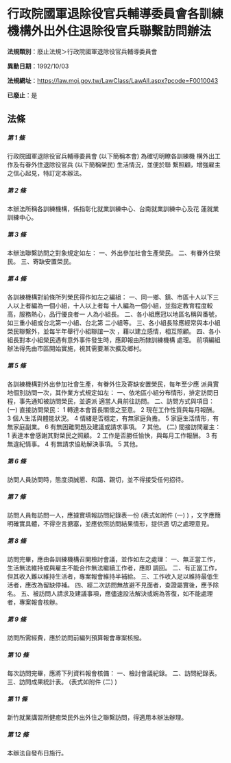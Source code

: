 # 行政院國軍退除役官兵輔導委員會各訓練機構外出外住退除役官兵聯繫訪問辦法

**法規類別**：廢止法規＞行政院國軍退除役官兵輔導委員會

**異動日期**：1992/10/03  

**法規網址**：https://law.moj.gov.tw/LawClass/LawAll.aspx?pcode=F0010043

**已廢止**：是



## 法條
##### 第 1 條
行政院國軍退除役官兵輔導委員會 (以下簡稱本會) 為確切明瞭各訓練機
構外出工作及有眷外住退除役官兵 (以下簡稱榮民) 生活情況，並便於聯
繫照顧，增強雇主之信心起見，特訂定本辦法。


##### 第 2 條
本辦法所稱各訓練機構，係指彰化就業訓練中心、台南就業訓練中心及花
蓮就業訓練中心。


##### 第 3 條
本辦法聯繫訪問之對象規定如左：
一、外出參加社會生產榮民。
二、有眷外住榮民。
三、寄缺安置榮民。


##### 第 4 條
各訓練機構對前條所列榮民得作如左之編組：
一、同一鄉、鎮、市區十人以下三人以上者編為一個小組，十人以上者每
    十人編為一個小組，並指定教育程度較高，服務熱心，品行優良者一
    人為小組長。
二、各小組應冠以地區名稱與番號，如三重小組或台北第一小組、台北第
    二小組等。
三、各小組長除應經常與本小組榮民聯繫外，並每半年舉行小組聯誼一次
    ，藉以建立感情，相互照顧。
四、各小組長對本小組榮民遇有意外事件發生時，應即報由所隸訓練機構
    處理。
前項編組辦法得先由市區開始實施，視其需要漸次擴及鄉村。


##### 第 5 條
各訓練機構對外出參加社會生產，有眷外住及寄缺安置榮民，每年至少應
派員實地個別訪問一次，其作業方式規定如左：
一、依地區小組分布情形，排定訪問日程，事先通知被訪問榮民，並遴派
    適當人員前往訪問。
二、訪問方式與項目：
 (一) 直接訪問榮民：
      1 轉達本會首長關懷之至意。
      2 現在工作性質與每月報酬。
      3 個人生活與體能狀況。
      4 情緒是否穩定，有無家庭負擔。
      5 家庭生活情形，有無家庭副業。
      6 有無困難問題及建議或請求事項。
      7 其他。
 (二) 間接訪問雇主：
      1 表達本會感謝其對榮民之照顧。
      2 工作是否勝任愉快，與每月工作報酬。
      3 有無違紀情事。
      4 有無請求協助解決事項。
      5 其他。


##### 第 6 條
訪問人員訪問時，態度須誠懇、和藹、親切，並不得接受任何招待。


##### 第 7 條
訪問人員每訪問一人，應據實填報訪問紀錄表一份 (表式如附件 (一) )
，文字應簡明確實具體，不得空言搪塞，並應依照訪問結果情形，提供適
切之處理意見。


##### 第 8 條
訪問完畢，應由各訓練機構召開檢討會議，並作如左之處理：
一、無正當工作，生活無法維持或與雇主不能合作無法繼續工作者，應即
    調回。
二、有正當工作，但其收入難以維持生活者，專案報會維持半補給。
三、工作收入足以維持最低生活者，應改為留缺停補。
四、經二次訪問無故避不見面者，查證屬實後，應予除名。
五、被訪問人請求及建議事項，應儘速設法解決或婉為答復，如不能處理
    者，專案報會核辦。


##### 第 9 條
訪問所需經費，應於訪問前編列預算報會專案核撥。


##### 第 10 條
每次訪問完畢，應將下列資料報會核備：
一、檢討會議紀錄。
二、訪問紀錄表。
三、訪問成果統計表。 (表式如附件 (二) )


##### 第 11 條
新竹就業講習所健癒榮民外出外住之聯繫訪問，得適用本辦法辦理。


##### 第 12 條
本辦法自發布日施行。



